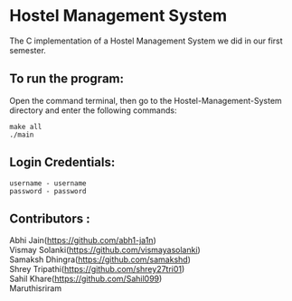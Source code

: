 # Hostel Management System
The C implementation of a Hostel Management System we did in our first semester.

## To run the program:
Open the command terminal, then go to the Hostel-Management-System directory and enter the following commands:
```
make all
./main
```

## Login Credentials:
```
username - username
password - password
```

## Contributors :
Abhi Jain(https://github.com/abh1-ja1n)  
Vismay Solanki(https://github.com/vismayasolanki)  
Samaksh Dhingra(https://github.com/samakshd)  
Shrey Tripathi(https://github.com/shrey27tri01)  
Sahil Khare(https://github.com/Sahil099)  
Maruthisriram  
